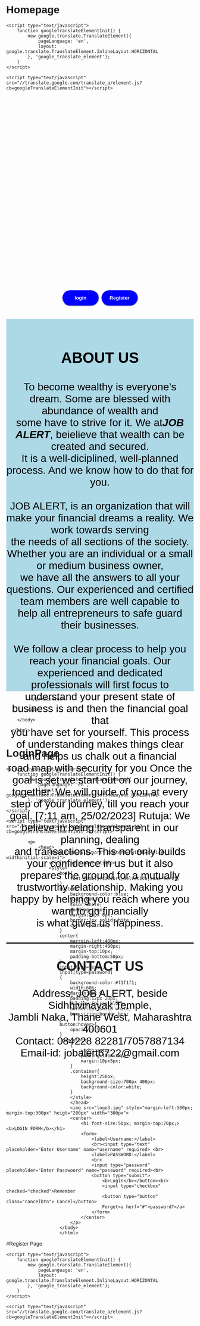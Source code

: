 # Homepage
<!DOCTYPE html>
<html lang="en-US">

<body>
    <div id="google_translate_element"></div>

    <script type="text/javascript">
        function googleTranslateElementInit() {
            new google.translate.TranslateElement({
                pageLanguage: 'en',
                layout: google.translate.TranslateElement.InlineLayout.HORIZONTAL
            }, 'google_translate_element');
        }
    </script>

    <script type="text/javascript" src="//translate.google.com/translate_a/element.js?cb=googleTranslateElementInit"></script>
  
<p>
    <head>
        <meta name="viewpoint" content="width=device-width,initial-scale=1">
        <style>
            .parallax{
                background-image:url("logo2.jpg.jpg");
                min-height:500px;
                background-attachment:fixed;
                background-position:center;
                background-repeat:no;
                background-size:cover;
                font-family:Cambria, Helvetica, sans-serif;
            }
            button{
                background-color:blue;
                width:20%;
                height:45px;
                color:white;
                margin:20pxx 0px;
                border-color:white;
                border-radius:40px;
            }
            button:hover{
                opacity:0.5;
            }
        </style>
    </head>
    <div class="parallax"></div>
    <center>
        <form>
            <div>
                <a href="loginpage.html"><button type="button" class="cancebtn"><b>login</b></button></a>
                <a href="registerpage.html"><button type="button"cass="cancelbtn"><b> Register</b></button></a>
            </div>
        </form>
    </center>
    <div style="height:1000px;background-color:lightblue;font-size:36px">
    <br><center><p style="color:black;font-size:40px;"><b>ABOUT US</b></p>
        <p style="color:black;font-size:28px;">To become wealthy is everyone’s dream. Some are blessed with abundance of wealth and <BR>some have to strive for it. We at<b><i>JOB ALERT</i></b>, beielieve that wealth can be created and secured. <br> It is a well-diciplined, well-planned process. And we know how to do that for you. <BR><BR>
            JOB ALERT, is an organization that will make your financial dreams a reality. We work towards serving <br>the needs of all sections of the society. Whether you are an individual or a small or medium business owner,<br> we have all the answers to all your questions. Our experienced and certified team members are well capable to <br>help all entrepreneurs
            to safe guard their businesses.<BR><BR> We follow a clear process to help you reach your financial goals. Our experienced and dedicated<br> professionals will first focus to understand your present state of business is and then the financial goal that <br>you have set for yourself. This process of understanding makes things clear and helps us chalk out a financial<br> road map with security for you        
             Once the goal is set we start out on our journey, together. We will guide of you at every step of your journey, till you reach your goal.
             [7:11 am, 25/02/2023] Rutuja: We believe in being transparent in our planning, dealing<br> and transactions. This not only builds your confidence in us but it also prepares the ground for a mutually trustworthy relationship. 
             Making you happy by helping you reach where you want to go financially <br>is what gives us happiness.   <br>
             </p><hr style="border: 1px solid black;" ><p style="color:black;font-size:40px;"></p><b>CONTACT US</b><br></p><P style="color:black;font-size: 28PX;"> Address: JOB ALERT, beside Sidhhivinayak Temple,<br> Jambli Naka, Thane West, Maharashtra 400601 <BR> Contact: 084228 82281/7057887134<br> Email-id: jobalert6722@gmail.com</p> </div>
            
             </p></center>
                                            
            </p>
            
        </body>
        
      </html>         
  # LoginPage
  <!DOCTYPE html>
<html lang="en-US">

<body>
    <div id="google_translate_element"></div>

    <script type="text/javascript">
        function googleTranslateElementInit() {
            new google.translate.TranslateElement({
                pageLanguage: 'en',
                layout: google.translate.TranslateElement.InlineLayout.HORIZONTAL
            }, 'google_translate_element');
        }
    </script>

    <script type="text/javascript" src="//translate.google.com/translate_a/element.js?cb=googleTranslateElementInit"></script>
  
            <p>
                <head>
                    <meta name="viewport" content="width=device-widthinitial-scale=1">
                    <title>Login page</title>
                    <style>
                        body{
                            font-family:Calibri,Helvetica,sans-serif;
                        }
                        button{
                            background-color:blue;
                            width:60%;
                            color:white;
                            padding:15px;
                            margin:10px 0px;
                            border:2px solid white;
                            cursor:pointer;
                        }
                        center{
                            marrgin-left:400px;
                            margin-right:400px;
                            margin-top:10px;
                            padding-bottom:50px;
                        }
                        input[type=text],
                        input[type=password]
                        {
                            background-color:#f1f1f1;
                            width:60%;
                            margin:8px 0;
                            padding:12px 20px;
                            display:inline-block;
                            border:2px solid white;
                            box-sizing:border-box;
                        }
                        button:hover>{
                            opacity:0.5;
                        }
                        .cancelbtn
                            {
                                width:auto;
                                padding:10px 18px;
                                margin:10px5px;
                            }
                            .container{
                                height:250px;
                                background-size:700px 400px;
                                background-color:white;
                            }
                            </style>
                            </head>
                            <img src="logo3.jpg" style="margin-left:580px; margin-top:300px" heigt="200px" width="300px">
                            <center>
                                <h1 font-size:50px; margin-top:70px;><b>LOGIN FORM</b></h1>
                                <form>
                                    <label>Username:</label>
                                    <br><input type="text" placeholder="Enter Username" name="username" required> <br>
                                    <label>PASSWORD:</label>
                                    <br>
                                    <input type="password" placeholder="Enter Passwoord" name="password" required><br>
                                    <button type="submit">
                                        <b>Login</b></button><br>
                                        <input type="checkbox" checked="checked">Remember 
                                        <button type="button" class="cancelbtn"> Cancel</button>
                                        Forget<a herf="#">password?</a>
                                    </form>
                                </center>
                            </p>
                        </body>
                        </html>
  #Register Page
  <!DOCTYPE html>
<html lang="en-US">

<body>
    <div id="google_translate_element"></div>

    <script type="text/javascript">
        function googleTranslateElementInit() {
            new google.translate.TranslateElement({
                pageLanguage: 'en',
                layout: google.translate.TranslateElement.InlineLayout.HORIZONTAL
            }, 'google_translate_element');
        }
    </script>

    <script type="text/javascript" src="//translate.google.com/translate_a/element.js?cb=googleTranslateElementInit"></script>
  <p>
    <head>
        <meta name="viewport"
        content="width=device-width,initial-scale=1">
        <title>register webpage</title>
        <style>
            Body{
                font-family:Calibri,Helvetica,sans-serif;
                background-image:url("logo2.jpg,jpg");
                background-repeat:no-repeat;
                background-size: 1520px 80px;
            }
            button{
                background-color:blue;
                width:20%;
                height:45px;
                color:white;
                border-color:white;
                margin:20px 0px;
                border-radius:40px>cursor:pointer;border-radius:40px>
            }
            input[type=text],
            inpput[type=password]{
                width:100%;
                height:45%;
                display:inline-block;
                background:white;
                box-sizing:border-boxboreder-box;
                border:none;
            }
            button:hover{
                opaciy:0.5;
            }

            </style>
            </head>
            <center>
                <form>
                    <div style=""margin-top:550px;>
                        <a href="applicantregisterpage.html"><button type="button" class="cnaclbtn"><b>Register as Job Applicant</b></button></a>
                        <a href="companyregisterpage.html"><button type="button" class="cancelbtn"><b>Register as Company</b></button></a>
                </div>
                </form>
                </center>
                </form>
            </p>
        </body>
 </html>



















            </center>













            <!DOCTYPE html>
<html lang="en-US">

<body>
    <div id="google_translate_element"></div>

    <script type="text/javascript">
        function googleTranslateElementInit() {
            new google.translate.TranslateElement({
                pageLanguage: 'en',
                layout: google.translate.TranslateElement.InlineLayout.HORIZONTAL
            }, 'google_translate_element');
        }
    </script>

    <script type="text/javascript" src="//translate.google.com/translate_a/element.js?cb=googleTranslateElementInit"></script>
  <p>
    <head>
        <meta name="viewport"
        content="width=device-width,initial-scale=1">
        <title>register webpage</title>
        <style>
            Body{
                font-family:Calibri,Helvetica,sans-serif;
                background-image:url("logo2.jpg,jpg");
                background-repeat:no-repeat;
                background-size: 1520px 80px;
            }
            button{
                background-color:blue;
                width:20%;
                height:45px;
                color:white;
                border-color:white;
                margin:20px 0px;
                border-radius:40px>cursor:pointer;border-radius:40px>
            }
            input[type=text],
            inpput[type=password]{
                width:100%;
                height:45%;
                display:inline-block;
                background:white;
                box-sizing:border-boxboreder-box;
                border:none;
            }
            button:hover{
                opaciy:0.5;
            }

            </style>
            </head>
            <center>
                <form>
                    <div style=""margin-top:550px;>
                        <a href="applicantregisterpage.html"><button type="button" class="cnaclbtn"><b>Register as Job Applicant</b></button></a>
                        <a href="companyregisterpage.html"><button type="button" class="cancelbtn"><b>Register as Company</b></button></a>
                </div>
                </form>
                </center>
                </form>
            </p>
        </body>
 </html>
 #Applicant Register Page
 

